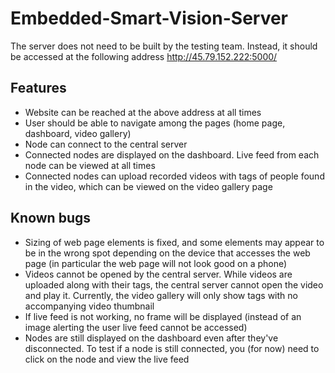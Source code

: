 # Embedded-Smart-Vision-Server
The server does not need to be built by the testing team. Instead, it should be accessed at the following address http://45.79.152.222:5000/

## Features
* Website can be reached at the above address at all times
* User should be able to navigate among the pages (home page, dashboard, video gallery)
* Node can connect to the central server
* Connected nodes are displayed on the dashboard. Live feed from each node can be viewed at all times
* Connected nodes can upload recorded videos with tags of people found in the video, which can be viewed on the video gallery page

## Known bugs
* Sizing of web page elements is fixed, and some elements may appear to be in the wrong spot depending on the device that accesses the web page 
(in particular the web page will not look good on a phone)
* Videos cannot be opened by the central server. While videos are uploaded along with their tags, the central server cannot open the video and play it. Currently, the video
gallery will only show tags with no accompanying video thumbnail
* If live feed is not working, no frame will be displayed (instead of an image alerting the user live feed cannot be accessed)
* Nodes are still displayed on the dashboard even after they've disconnected. To test if a node is still connected, you (for now) need to click on the node and view the live feed
